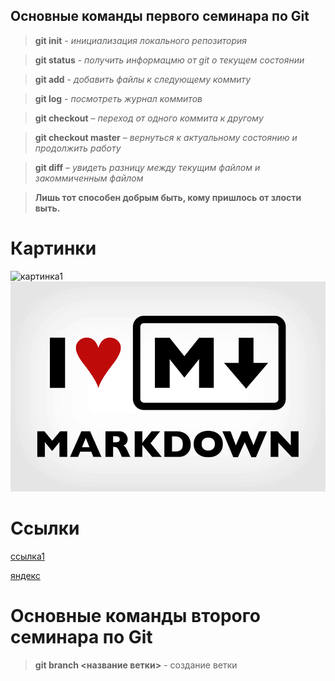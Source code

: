 ## Основные команды первого семинара по Git

> **git init** -  *инициализация локального репозитория*

> **git status** - *получить информацмю от git о текущем состоянии*

> **git add** - *добавить файлы к следующему коммиту*

>**git log** - *посмотреть журнал коммитов*

>**git checkout** – *переход от одного коммита к другому*

>**git checkout master** – *вернуться к актуальному состоянию и продолжить работу*

>**git diff** – *увидеть разницу между текущим файлом и закоммиченным файлом*

>**Лишь тот способен добрым быть, кому пришлось от злости выть.**

# Картинки #
![картинка1](https://upload.wikimedia.org/wikipedia/commons/thumb/3/37/Markdown-mark-solid.svg/1200px-Markdown-mark-solid.svg.png)
![картинка2](1_sSi5LWkfxZHNVuDLs2j2ug.png)

# Ссылки #
[ссылка1](https://www.avito.ru/abakan/koshki?q=%D0%BA%D0%BE%D1%82%D1%8F%D1%82%D0%B0)

[яндекс](https://yandex.ru/ "Переход на яндекс")

































# Основные команды второго семинара по  Git

> **git branch <название ветки>** - создание ветки
